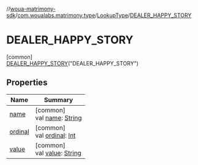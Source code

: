 //[woua-matrimony-sdk](../../../../index.md)/[com.woualabs.matrimony.type](../../index.md)/[LookupType](../index.md)/[DEALER_HAPPY_STORY](index.md)

# DEALER_HAPPY_STORY

[common]\
[DEALER_HAPPY_STORY](index.md)("DEALER_HAPPY_STORY")

## Properties

| Name | Summary |
|---|---|
| [name](name.md) | [common]<br>val [name](name.md): [String](https://kotlinlang.org/api/latest/jvm/stdlib/kotlin/-string/index.html) |
| [ordinal](ordinal.md) | [common]<br>val [ordinal](ordinal.md): [Int](https://kotlinlang.org/api/latest/jvm/stdlib/kotlin/-int/index.html) |
| [value](value.md) | [common]<br>val [value](value.md): [String](https://kotlinlang.org/api/latest/jvm/stdlib/kotlin/-string/index.html) |
